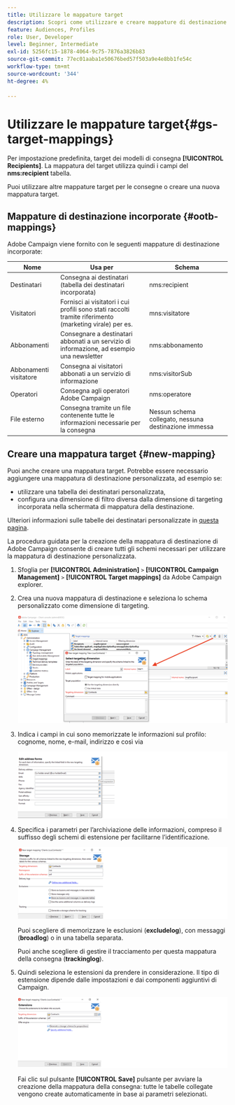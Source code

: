 ```yaml
---
title: Utilizzare le mappature target
description: Scopri come utilizzare e creare mappature di destinazione
feature: Audiences, Profiles
role: User, Developer
level: Beginner, Intermediate
exl-id: 5256fc15-1878-4064-9c75-7876a3826b83
source-git-commit: 77ec01aaba1e50676bed57f503a9e4e8bb1fe54c
workflow-type: tm+mt
source-wordcount: '344'
ht-degree: 4%

---
```


# Utilizzare le mappature target{#gs-target-mappings}

Per impostazione predefinita, target dei modelli di consegna **[!UICONTROL Recipients]**. La mappatura del target utilizza quindi i campi del **nms:recipient** tabella.

Puoi utilizzare altre mappature target per le consegne o creare una nuova mappatura target.

## Mappature di destinazione incorporate {#ootb-mappings}

Adobe Campaign viene fornito con le seguenti mappature di destinazione incorporate:

| Nome | Usa per | Schema |
|---|---|---|
| Destinatari | Consegna ai destinatari (tabella dei destinatari incorporata) | nms:recipient |
| Visitatori | Fornisci ai visitatori i cui profili sono stati raccolti tramite riferimento (marketing virale) per es. | mns:visitatore |
| Abbonamenti | Consegnare a destinatari abbonati a un servizio di informazione, ad esempio una newsletter | nms:abbonamento |
| Abbonamenti visitatore | Consegna ai visitatori abbonati a un servizio di informazione | nms:visitorSub |
| Operatori | Consegna agli operatori Adobe Campaign | nms:operatore |
| File esterno | Consegna tramite un file contenente tutte le informazioni necessarie per la consegna | Nessun schema collegato, nessuna destinazione immessa |

## Creare una mappatura target {#new-mapping}

Puoi anche creare una mappatura target. Potrebbe essere necessario aggiungere una mappatura di destinazione personalizzata, ad esempio se:

* utilizzare una tabella dei destinatari personalizzata,
* configura una dimensione di filtro diversa dalla dimensione di targeting incorporata nella schermata di mappatura della destinazione.

Ulteriori informazioni sulle tabelle dei destinatari personalizzate in [questa pagina](../dev/custom-recipient.md).

La procedura guidata per la creazione della mappatura di destinazione di Adobe Campaign consente di creare tutti gli schemi necessari per utilizzare la mappatura di destinazione personalizzata.

1. Sfoglia per **[!UICONTROL Administration]** `>` **[!UICONTROL Campaign Management]** `>` **[!UICONTROL Target mappings]** da Adobe Campaign explorer.

1. Crea una nuova mappatura di destinazione e seleziona lo schema personalizzato come dimensione di targeting.

   ![](assets/new-target-mapping.png)


1. Indica i campi in cui sono memorizzate le informazioni sul profilo: cognome, nome, e-mail, indirizzo e così via

   ![](assets/wf_new_mapping_define_join.png)

1. Specifica i parametri per l’archiviazione delle informazioni, compreso il suffisso degli schemi di estensione per facilitarne l’identificazione.

   ![](assets/wf_new_mapping_define_names.png)

   Puoi scegliere di memorizzare le esclusioni (**excludelog**), con messaggi (**broadlog**) o in una tabella separata.

   Puoi anche scegliere di gestire il tracciamento per questa mappatura della consegna (**trackinglog**).

1. Quindi seleziona le estensioni da prendere in considerazione. Il tipo di estensione dipende dalle impostazioni e dai componenti aggiuntivi di Campaign.

   ![](assets/wf_new_mapping_define_extensions.png)

   Fai clic sul pulsante **[!UICONTROL Save]** pulsante per avviare la creazione della mappatura della consegna: tutte le tabelle collegate vengono create automaticamente in base ai parametri selezionati.

